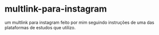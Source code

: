 # multlink-para-instagram
um multlink para instagram feito por mim seguindo instruções de uma das plataformas de estudos que utilizo.
